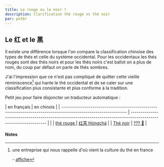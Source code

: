 ```yaml
---
title: Le rouge ou le noir ?
description: Clarification thé rouge vs thé noir
par: pntbr
---
```


## Le 红 et le 黑

Il existe une différence lorsque l'on compare la classification chinoise des types de thés et celle du système occidental. Pour les occidentaux les thés rouges sont des thés noirs et pour les thés noirs c'est ballot on a plus de nom, du coup par défaut on parle de thés sombres.

J'ai l'impression que ce n'est pas compliqué de quitter cette vieille réminiscence[^1] qui hante le thé occidental et de se caler sur une classification plus consistante et plus conforme à la tradition.

Petit jeu pour faire disjoncter un traducteur automatique :

| en français                                                                                                     | en chinois                                                                                                        |
| --------------------------------------------------------------------------------------------------------------- | ----------------------------------------------------------------------------------------------------------------- |                  |
| [thé rouge ](https://translate.google.com/?sl=fr&tl=zh-CN&text=th%C3%A9%20rouge&op=translate) | [红茶 Hóngchá](https://translate.google.com/?sl=zh-CN&tl=fr&text=%E7%BA%A2%E8%8C%B6&op=translate) |
| [Thé noir](https://translate.google.com/?sl=fr&tl=zh-CN&text=th%C3%A9%20noir&op=translate)    | [??? 🤪](https://fanyi.baidu.com/#fra/zh/th%C3%A9%20noir)                                                         |

#### Notes

[^1]: une entreprise qui nous rappelle d'où vient la culture du thé en france

    \- [affiche](https://compagnie-coloniale.com/img/cms/hist-5.jpg)
